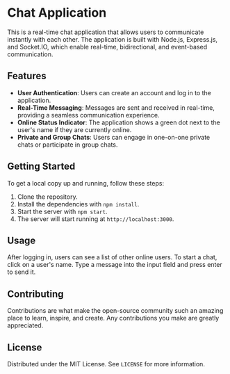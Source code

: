 # Chat Application

This is a real-time chat application that allows users to communicate instantly with each other. The application is built with Node.js, Express.js, and Socket.IO, which enable real-time, bidirectional, and event-based communication.

## Features

- **User Authentication**: Users can create an account and log in to the application.
- **Real-Time Messaging**: Messages are sent and received in real-time, providing a seamless communication experience.
- **Online Status Indicator**: The application shows a green dot next to the user's name if they are currently online.
- **Private and Group Chats**: Users can engage in one-on-one private chats or participate in group chats.

## Getting Started

To get a local copy up and running, follow these steps:

1. Clone the repository.
2. Install the dependencies with `npm install`.
3. Start the server with `npm start`.
4. The server will start running at `http://localhost:3000`.

## Usage

After logging in, users can see a list of other online users. To start a chat, click on a user's name. Type a message into the input field and press enter to send it.

## Contributing

Contributions are what make the open-source community such an amazing place to learn, inspire, and create. Any contributions you make are greatly appreciated.

## License

Distributed under the MIT License. See `LICENSE` for more information.